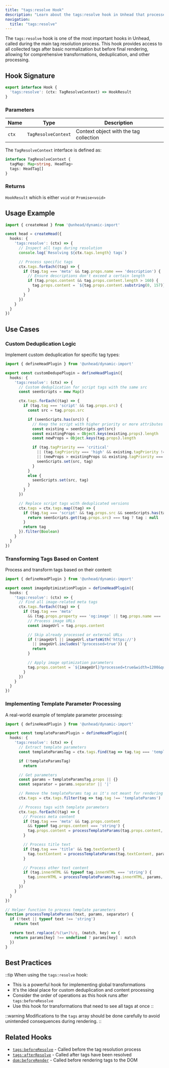 ```yaml
---
title: "tags:resolve Hook"
description: "Learn about the tags:resolve hook in Unhead that processes tags during the main resolution phase"
navigation:
  title: "tags:resolve"
---
```


The `tags:resolve` hook is one of the most important hooks in Unhead, called during the main tag resolution process. This hook provides access to all collected tags after basic normalization but before final rendering, allowing for comprehensive transformations, deduplication, and other processing.

## Hook Signature

```ts
export interface Hook {
  'tags:resolve': (ctx: TagResolveContext) => HookResult
}
```

### Parameters

| Name | Type | Description |
|------|------|-------------|
| `ctx` | `TagResolveContext` | Context object with the tag collection |

The `TagResolveContext` interface is defined as:

```ts
interface TagResolveContext {
  tagMap: Map<string, HeadTag>
  tags: HeadTag[]
}
```

### Returns

`HookResult` which is either `void` or `Promise<void>`

## Usage Example

```ts
import { createHead } from '@unhead/dynamic-import'

const head = createHead({
  hooks: {
    'tags:resolve': (ctx) => {
      // Inspect all tags during resolution
      console.log(`Resolving ${ctx.tags.length} tags`)

      // Process specific tags
      ctx.tags.forEach((tag) => {
        if (tag.tag === 'meta' && tag.props.name === 'description') {
          // Ensure descriptions don't exceed a certain length
          if (tag.props.content && tag.props.content.length > 160) {
            tag.props.content = `${tag.props.content.substring(0, 157)}...`
          }
        }
      })
    }
  }
})
```

## Use Cases

### Custom Deduplication Logic

Implement custom deduplication for specific tag types:

```ts
import { defineHeadPlugin } from '@unhead/dynamic-import'

export const customDedupePlugin = defineHeadPlugin({
  hooks: {
    'tags:resolve': (ctx) => {
      // Custom deduplication for script tags with the same src
      const seenScripts = new Map()

      ctx.tags.forEach((tag) => {
        if (tag.tag === 'script' && tag.props.src) {
          const src = tag.props.src

          if (seenScripts.has(src)) {
            // Keep the script with higher priority or more attributes
            const existing = seenScripts.get(src)
            const existingProps = Object.keys(existing.props).length
            const newProps = Object.keys(tag.props).length

            if (tag.tagPriority === 'critical'
              || (tag.tagPriority === 'high' && existing.tagPriority !== 'critical')
              || (newProps > existingProps && existing.tagPriority === tag.tagPriority)) {
              seenScripts.set(src, tag)
            }
          }
          else {
            seenScripts.set(src, tag)
          }
        }
      })

      // Replace script tags with deduplicated versions
      ctx.tags = ctx.tags.map((tag) => {
        if (tag.tag === 'script' && tag.props.src && seenScripts.has(tag.props.src)) {
          return seenScripts.get(tag.props.src) === tag ? tag : null
        }
        return tag
      }).filter(Boolean)
    }
  }
})
```

### Transforming Tags Based on Content

Process and transform tags based on their content:

```ts
import { defineHeadPlugin } from '@unhead/dynamic-import'

export const imageOptimizationPlugin = defineHeadPlugin({
  hooks: {
    'tags:resolve': (ctx) => {
      // Find all image-related meta tags
      ctx.tags.forEach((tag) => {
        if (tag.tag === 'meta'
          && (tag.props.property === 'og:image' || tag.props.name === 'twitter:image')) {
          // Process image URLs
          const imageUrl = tag.props.content

          // Skip already processed or external URLs
          if (!imageUrl || imageUrl.startsWith('https://')
            || imageUrl.includes('?processed=true')) {
            return
          }

          // Apply image optimization parameters
          tag.props.content = `${imageUrl}?processed=true&width=1200&quality=80`
        }
      })
    }
  }
})
```

### Implementing Template Parameter Processing

A real-world example of template parameter processing:

```ts
import { defineHeadPlugin } from '@unhead/dynamic-import'

export const templateParamsPlugin = defineHeadPlugin({
  hooks: {
    'tags:resolve': (ctx) => {
      // Extract template parameters
      const templateParamsTag = ctx.tags.find(tag => tag.tag === 'templateParams')

      if (!templateParamsTag)
        return

      // Get parameters
      const params = templateParamsTag.props || {}
      const separator = params.separator || '|'

      // Remove the templateParams tag as it's not meant for rendering
      ctx.tags = ctx.tags.filter(tag => tag.tag !== 'templateParams')

      // Process tags with template parameters
      ctx.tags.forEach((tag) => {
        // Process meta content
        if (tag.tag === 'meta' && tag.props.content
          && typeof tag.props.content === 'string') {
          tag.props.content = processTemplateParams(tag.props.content, params, separator)
        }

        // Process title text
        if (tag.tag === 'title' && tag.textContent) {
          tag.textContent = processTemplateParams(tag.textContent, params, separator)
        }

        // Process other text content
        if (tag.innerHTML && typeof tag.innerHTML === 'string') {
          tag.innerHTML = processTemplateParams(tag.innerHTML, params, separator)
        }
      })
    }
  }
})

// Helper function to process template parameters
function processTemplateParams(text, params, separator) {
  if (!text || typeof text !== 'string')
    return text

  return text.replace(/%(\w+)%/g, (match, key) => {
    return params[key] !== undefined ? params[key] : match
  })
}
```

## Best Practices

::tip
When using the `tags:resolve` hook:

- This is a powerful hook for implementing global transformations
- It's the ideal place for custom deduplication and content processing
- Consider the order of operations as this hook runs after `tags:beforeResolve`
- Use this hook for transformations that need to see all tags at once
::

::warning
Modifications to the `tags` array should be done carefully to avoid unintended consequences during rendering.
::

## Related Hooks

- [`tags:beforeResolve`](/api/hooks/tags-beforeResolve) - Called before the tag resolution process
- [`tags:afterResolve`](/api/hooks/tags-afterResolve) - Called after tags have been resolved
- [`dom:beforeRender`](/api/hooks/dom-beforeRender) - Called before rendering tags to the DOM
